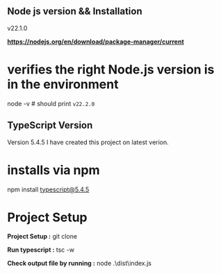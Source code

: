 ## Node js version && Installation 

v22.1.0 

**https://nodejs.org/en/download/package-manager/current**

# verifies the right Node.js version is in the environment
node -v # should print `v22.2.0`


## TypeScript Version

Version 5.4.5
I have created this project on latest verion.
# installs via npm
npm install typescript@5.4.5

# Project Setup 

**Project Setup :**  git clone 

**Run typescript :** tsc -w

**Check output file by running :** node .\dist\index.js
